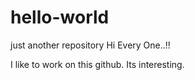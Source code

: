 # hello-world
just another repository
Hi Every One..!!

I like to work on this github. Its interesting.

